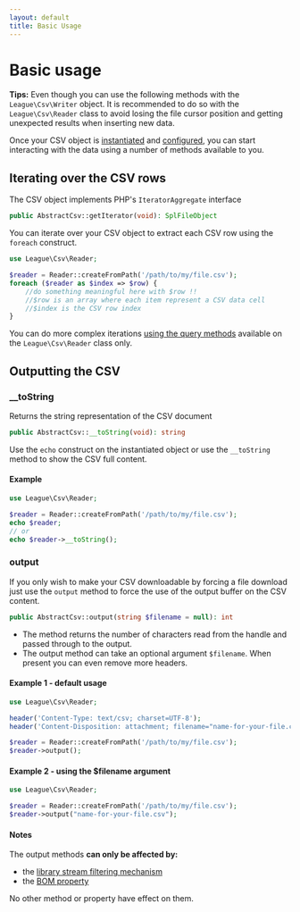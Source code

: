 ```yaml
---
layout: default
title: Basic Usage
---
```


# Basic usage

<p class="message-info"><strong>Tips:</strong> Even though you can use the following methods with the <code>League\Csv\Writer</code> object. It is recommended to do so with the <code>League\Csv\Reader</code> class to avoid losing the file cursor position and getting unexpected results when inserting new data.</p>

Once your CSV object is [instantiated](/instantiation) and [configured](/properties/), you can start interacting with the data using a number of methods available to you. 


## Iterating over the CSV rows

The CSV object implements PHP's `IteratorAggregate` interface

~~~php
public AbstractCsv::getIterator(void): SplFileObject
~~~

You can iterate over your CSV object to extract each CSV row using the `foreach` construct.

~~~php
use League\Csv\Reader;

$reader = Reader::createFromPath('/path/to/my/file.csv');
foreach ($reader as $index => $row) {
    //do something meaningful here with $row !!
    //$row is an array where each item represent a CSV data cell
    //$index is the CSV row index
}
~~~

<p class="message-notice">You can do more complex iterations <a href="/reading/">using the query methods</a> available on the <code>League\Csv\Reader</code> class only.</a></p>

## Outputting the CSV

### __toString

Returns the string representation of the CSV document

~~~php
public AbstractCsv::__toString(void): string
~~~

Use the `echo` construct on the instantiated object or use the `__toString` method to show the CSV full content.

#### Example

~~~php
use League\Csv\Reader;

$reader = Reader::createFromPath('/path/to/my/file.csv');
echo $reader;
// or
echo $reader->__toString();
~~~

### output

If you only wish to make your CSV downloadable by forcing a file download just use the `output` method to force the use of the output buffer on the CSV content.

~~~php
public AbstractCsv::output(string $filename = null): int
~~~

- The method returns the number of characters read from the handle and passed through to the output.
- The output method can take an optional argument `$filename`. When present you
can even remove more headers.

#### Example 1 - default usage

~~~php
use League\Csv\Reader;

header('Content-Type: text/csv; charset=UTF-8');
header('Content-Disposition: attachment; filename="name-for-your-file.csv"');

$reader = Reader::createFromPath('/path/to/my/file.csv');
$reader->output();
~~~

#### Example 2 - using the $filename argument

~~~php
use League\Csv\Reader;

$reader = Reader::createFromPath('/path/to/my/file.csv');
$reader->output("name-for-your-file.csv");
~~~

#### Notes

The output methods **can only be affected by:**

- the [library stream filtering mechanism](/filtering/)
- the [BOM property](/bom/)

No other method or property have effect on them.
